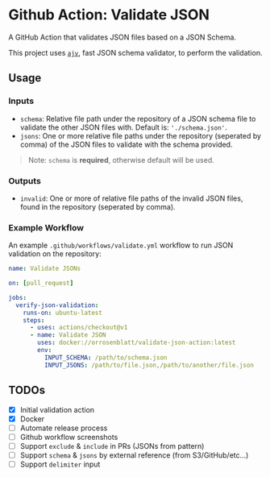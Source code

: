 # Github Action: Validate JSON
A GitHub Action that validates JSON files based on a JSON Schema.

This project uses [`ajv`](https://github.com/epoberezkin/ajv), fast JSON schema validator, to perform the validation. 

## Usage

### Inputs

- `schema`: Relative file path under the repository of a JSON schema file to validate the other JSON files with. Default is: `'./schema.json'`.
- `jsons`: One or more relative file paths under the repository (seperated by comma) of the JSON files to validate with the schema provided.

> Note: `schema` is **required**, otherwise default will be used.

### Outputs

- `invalid`: One or more of relative file paths of the invalid JSON files, found in the repository (seperated by comma).

### Example Workflow

An example `.github/workflows/validate.yml` workflow to run JSON validation on the repository: 

```yaml
name: Validate JSONs

on: [pull_request]

jobs:
  verify-json-validation:
    runs-on: ubuntu-latest
    steps:
      - uses: actions/checkout@v1
      - name: Validate JSON
        uses: docker://orrosenblatt/validate-json-action:latest
        env:
          INPUT_SCHEMA: /path/to/schema.json
          INPUT_JSONS: /path/to/file.json,/path/to/another/file.json
```


## TODOs

- [x] Initial validation action
- [x] Docker
- [ ] Automate release process
- [ ] Github workflow screenshots
- [ ] Support `exclude` & `include` in PRs (JSONs from pattern)
- [ ] Support `schema` & `jsons` by external reference (from S3/GitHub/etc...)
- [ ] Support `delimiter` input 